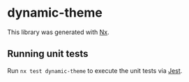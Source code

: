 # dynamic-theme

This library was generated with [Nx](https://nx.dev).

## Running unit tests

Run `nx test dynamic-theme` to execute the unit tests via [Jest](https://jestjs.io).
